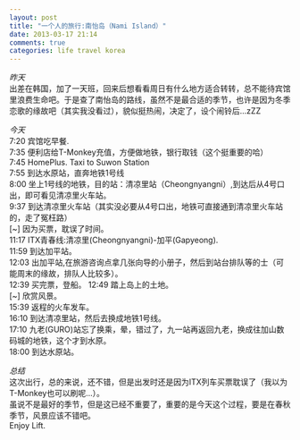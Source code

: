 ```yaml
---
layout: post
title: "一个人的旅行:南怡岛（Nami Island）"
date: 2013-03-17 21:14
comments: true
categories: life travel korea
---
```

*昨天*  
出差在韩国，加了一天班，回来后想看看周日有什么地方适合转转，总不能待宾馆里浪费生命吧。于是查了南怡岛的路线，虽然不是最合适的季节，也许是因为冬季恋歌的缘故吧（其实我没看过），貌似挺热闹，决定了，设个闹铃后...zZZ  

*今天*  
7:20	宾馆吃早餐.   
7:35	便利店给T-Monkey充值，方便做地铁，银行取钱（这个挺重要的哈）  
7:45	HomePlus. Taxi to Suwon Station  
7:55	到达水原站，直奔地铁1号线    
8:00	坐上1号线的地铁，目的站：清凉里站（Cheongnyangni）,到达后从4号口出，即可看见清凉里火车站。  
9:37	到达清凉里火车站（其实没必要从4号口出，地铁可直接通到清凉里火车站的，走了冤枉路）  
[~]		因为买票，耽误了时间。  
11:17	ITX青春线:清凉里(Cheongnyangni)-加平(Gapyeong).  
11:59	到达加平站。  
12:03	出加平站,在旅游咨询点拿几张向导的小册子，然后到站台排队等的士（可能周末的缘故，排队人比较多）。  
12:39	买完票，登船。
12:49	踏上岛上的土地。  
[~]		欣赏风景。    
15:39	返程的火车发车。  
16:10	到达清凉里站，然后去换成地铁1号线。  
17:10	九老(GURO)站忘了换乘，晕，错过了，九一站再返回九老，换成往加山数码城的地铁，这个才到水原。  
18:00	到达水原站。 
 
*总结*  
这次出行，总的来说，还不错，但是出发时还是因为ITX列车买票耽误了（我以为T-Monkey也可以刷呢...）。  
虽说不是最好的季节，但是这已经不重要了，重要的是今天这个过程，要是在春秋季节，风景应该不错吧。    
Enjoy Lift.  

